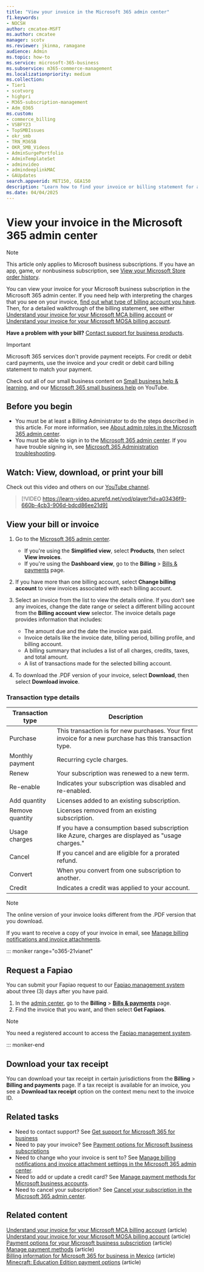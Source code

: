 ```yaml
---
title: "View your invoice in the Microsoft 365 admin center"
f1.keywords:
- NOCSH
author: cmcatee-MSFT
ms.author: cmcatee
manager: scotv
ms.reviewer: jkinma, ramagane
audience: Admin
ms.topic: how-to
ms.service: microsoft-365-business
ms.subservice: m365-commerce-management
ms.localizationpriority: medium
ms.collection:
- Tier1
- scotvorg
- highpri  
- M365-subscription-management
- Adm_O365
ms.custom:
- commerce_billing
- VSBFY23
- TopSMBIssues
- okr_smb
- TRN_M365B
- OKR_SMB_Videos
- AdminSurgePortfolio
- AdminTemplateSet
- adminvideo
- admindeeplinkMAC
- GAUpdates
search.appverid: MET150, GEA150
description: "Learn how to find your invoice or billing statement for a Microsoft business subscription in the Microsoft 365 admin center."
ms.date: 04/04/2025
---
```


# View your invoice in the Microsoft 365 admin center

> [!NOTE]
> This article only applies to Microsoft business subscriptions. If you have an app, game, or nonbusiness subscription, see [View your Microsoft Store order history](https://support.microsoft.com/account-billing/view-your-microsoft-store-order-history-aafefe88-3ec2-ce28-e0b6-eff1d5cc8170).

You can view your invoice for your Microsoft business subscription in the Microsoft 365 admin center. If you need help with interpreting the charges that you see on your invoice, [find out what type of billing account you have](../manage-billing-accounts.md#view-my-billing-accounts). Then, for a detailed walkthrough of the billing statement, see either [Understand your invoice for your Microsoft MCA billing account](understand-your-invoice.md) or [Understand your invoice for your Microsoft MOSA billing account](understand-your-invoice2.md).

**Have a problem with your bill?** [Contact support for business products](../../admin/get-help-support.md).

> [!IMPORTANT]
> Microsoft 365 services don't provide payment receipts. For credit or debit card payments, use the invoice and your credit or debit card billing statement to match your payment.

Check out all of our small business content on [Small business help & learning](https://go.microsoft.com/fwlink/?linkid=2224585), and our [Microsoft 365 small business help](https://go.microsoft.com/fwlink/?linkid=2197659) on YouTube.

## Before you begin

- You must be at least a Billing Administrator to do the steps described in this article. For more information, see [About admin roles in the Microsoft 365 admin center](../../admin/add-users/about-admin-roles.md).
- You must be able to sign in to the <a href="https://go.microsoft.com/fwlink/p/?linkid=2024339" target="_blank">Microsoft 365 admin center</a>. If you have trouble signing in, see [Microsoft 365 Administration troubleshooting](/../../troubleshoot/o365-admin-welcome.md).

## Watch: View, download, or print your bill
  
Check out this video and others on our [YouTube channel](https://go.microsoft.com/fwlink/?linkid=2198016).

> [!VIDEO https://learn-video.azurefd.net/vod/player?id=a03436f9-660b-4cb3-906d-bdcd86ee21d9]

## View your bill or invoice

1. Go to the <a href="https://go.microsoft.com/fwlink/p/?linkid=2024339" target="_blank">Microsoft 365 admin center</a>.

   - If you're using the **Simplified view**, select **Products**, then select **View invoices**.
   - If you're using the **Dashboard view**, go to the **Billing** > <a href="https://go.microsoft.com/fwlink/p/?linkid=2102895" target="_blank">Bills & payments</a> page.

2. If you have more than one billing account, select **Change billing account** to view invoices associated with each billing account.
3. Select an invoice from the list to view the details online. If you don’t see any invoices, change the date range or select a different billing account from the **Billing account view** selector. The invoice details page provides information that includes:

   - The amount due and the date the invoice was paid.
   - Invoice details like the invoice date, billing period, billing profile, and billing account.
   - A billing summary that includes a list of all charges, credits, taxes, and total amount.
   - A list of transactions made for the selected billing account.

4. To download the .PDF version of your invoice, select **Download**, then select **Download invoice**.

### Transaction type details

|Transaction type | Description |
| -------- | -------- |
|Purchase | This transaction is for new purchases. Your first invoice for a new purchase has this transaction type.  |
|Monthly payment |Recurring cycle charges.|
|Renew |Your subscription was renewed to a new term.|
|Re-enable |Indicates your subscription was disabled and re-enabled.|
|Add quantity |Licenses added to an existing subscription.|
|Remove quantity |Licenses removed from an existing subscription.|
|Usage charges |If you have a consumption based subscription like Azure, charges are displayed as "usage charges."|
|Cancel |If you cancel and are eligible for a prorated refund.|
|Convert |When you convert from one subscription to another.|
|Credit |Indicates a credit was applied to your account.|

> [!NOTE]
> The online version of your invoice looks different from the .PDF version that you download.

If you want to receive a copy of your invoice in email, see [Manage billing notifications and invoice attachments](manage-billing-notifications.md).

::: moniker range="o365-21vianet"

## Request a Fapiao

You can submit your Fapiao request to our [Fapiao management system](https://go.microsoft.com/fwlink/p/?linkid=837465) about three (3) days after you have paid.

1. In the <a href="https://go.microsoft.com/fwlink/p/?linkid=850627" target="_blank">admin center</a>, go to the **Billing** > <a href="https://go.microsoft.com/fwlink/p/?linkid=2127421" target="_blank">**Bills & payments**</a> page.
2. Find the invoice that you want, and then select **Get Fapiaos**.

> [!NOTE]
>
> You need a registered account to access the [Fapiao management system](https://go.microsoft.com/fwlink/p/?linkid=837465).

::: moniker-end

## Download your tax receipt

You can download your tax receipt in certain jurisdictions from the **Billing** > **Billing and payments** page. If a tax receipt is available for an invoice, you see a **Download tax receipt** option on the context menu next to the invoice ID.

## Related tasks

- Need to contact support? See [Get support for Microsoft 365 for business](../../admin/get-help-support.md)
- Need to pay your invoice? See [Payment options for Microsoft business subscriptions](pay-for-your-subscription.md)
- Need to change who your invoice is sent to? See [Manage billing notifications and invoice attachment settings in the Microsoft 365 admin center](manage-billing-notifications.md).
- Need to add or update a credit card? See [Manage payment methods for Microsoft business accounts](manage-payment-methods.md).
- Need to cancel your subscription? See [Cancel your subscription in the Microsoft 365 admin center](../subscriptions/cancel-your-subscription.md).

## Related content

[Understand your invoice for your Microsoft MCA billing account](understand-your-invoice.md) (article)\
[Understand your invoice for your Microsoft MOSA billing account](understand-your-invoice2.md) (article)\
[Payment options for your Microsoft business subscription](pay-for-your-subscription.md) (article)\
[Manage payment methods](manage-payment-methods.md) (article)\
[Billing information for Microsoft 365 for business in Mexico](mexico-billing-info.md) (article)\
[Minecraft: Education Edition payment options](/education/windows/school-get-minecraft) (article)
